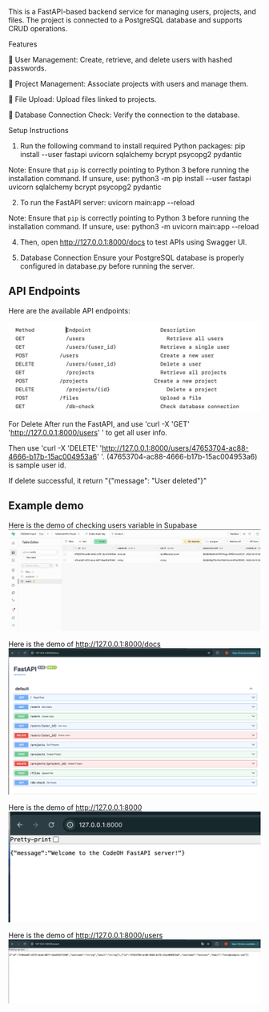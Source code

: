 This is a FastAPI-based backend service for managing users, projects, and files. The project is connected to a PostgreSQL database and supports CRUD operations.

Features

🔹 User Management: Create, retrieve, and delete users with hashed passwords.

🔹 Project Management: Associate projects with users and manage them.

🔹 File Upload: Upload files linked to projects.

🔹 Database Connection Check: Verify the connection to the database.



Setup Instructions
1. Run the following command to install required Python packages:
pip install --user fastapi uvicorn sqlalchemy bcrypt psycopg2 pydantic


Note: Ensure that `pip` is correctly pointing to Python 3 before running the installation command. If unsure, use:
python3 -m pip install --user fastapi uvicorn sqlalchemy bcrypt psycopg2 pydantic


2. To run the FastAPI server:
uvicorn main:app --reload

Note: Ensure that `pip` is correctly pointing to Python 3 before running the installation command. If unsure, use:
python3 -m uvicorn main:app --reload

4. Then, open http://127.0.0.1:8000/docs to test APIs using Swagger UI.

5. Database Connection
Ensure your PostgreSQL database is properly configured in database.py before running the server.


## API Endpoints

Here are the available API endpoints:

![API Endpoints](description.png)



For Delete
After run the FastAPI, and use 'curl -X 'GET' 'http://127.0.0.1:8000/users' ' to get all user info.

Then use 'curl -X 'DELETE' 'http://127.0.0.1:8000/users/47653704-ac88-4666-b17b-15ac004953a6' '. 
(47653704-ac88-4666-b17b-15ac004953a6) is sample user id.

If delete successful, it return "{"message": "User deleted"}"




## Example demo
Here is the demo of checking users variable in Supabase
![Example demo](Supabase.png)

Here is the demo of http://127.0.0.1:8000/docs
![Example demo](docs.png)

Here is the demo of http://127.0.0.1:8000
![Example demo](8000.png)

Here is the demo of http://127.0.0.1:8000/users
![Example demo](users.png)
